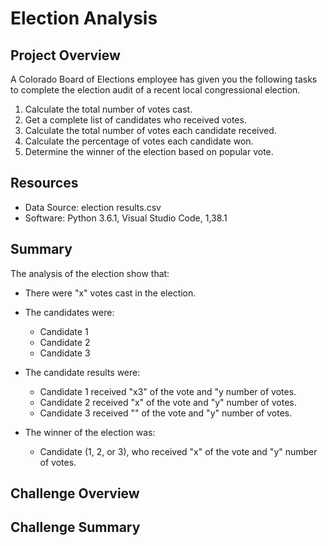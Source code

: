 # Election Analysis
## Project Overview
A Colorado Board of Elections employee has given you the following tasks to complete the election audit of a recent local congressional election.
1. Calculate the total number of votes cast.
2. Get a complete list of candidates who received votes. 
3. Calculate the total number of votes each candidate received.
4. Calculate the percentage of votes each candidate won.
5. Determine the winner of the election based on popular vote.

## Resources
- Data Source: election results.csv
- Software: Python 3.6.1, Visual Studio Code, 1,38.1 

## Summary
The analysis of the election show that:
- There were "x" votes cast in the election.
- The candidates were:
    - Candidate 1
    - Candidate 2
    - Candidate 3

- The candidate results were:
    - Candidate 1 received "x3" of the vote and "y number of votes.
    - Candidate 2 received "x" of the vote and "y" number of votes.
    - Candidate 3 received "" of the vote and "y" number of votes.
- The winner of the election was:
    - Candidate (1, 2, or 3), who received "x" of the vote and "y" number of votes.

## Challenge Overview
## Challenge Summary
